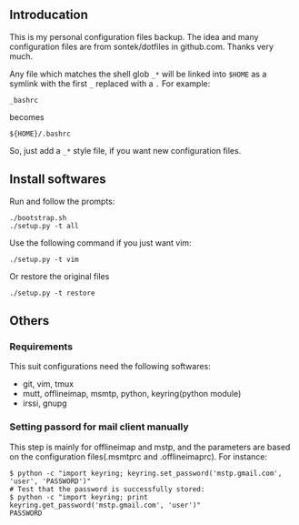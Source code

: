 ## Introducation

This is my personal configuration files backup. The idea and many
configuration files are from sontek/dotfiles in github.com. Thanks
very much.

Any file which matches the shell glob `_*` will be linked into `$HOME`
as a symlink with the first `_`  replaced with a `.`
For example:

    _bashrc

becomes

    ${HOME}/.bashrc

So, just add a `_*` style file, if you want new configuration files.

## Install softwares

Run and follow the prompts:

	./bootstrap.sh
	./setup.py -t all

Use the following command if you just want vim:

    ./setup.py -t vim

Or restore the original files

    ./setup.py -t restore

## Others

### Requirements

This suit configurations need the following softwares:

* git, vim, tmux
* mutt, offlineimap, msmtp, python, keyring(python module)
* irssi, gnupg

### Setting passord for mail client manually

This step is mainly for offlineimap and mstp, and the parameters are based on
the configuration files(.msmtprc and .offlineimaprc). For instance:

	$ python -c "import keyring; keyring.set_password('mstp.gmail.com', 'user', 'PASSWORD')"
	# Test that the password is successfully stored:
	$ python -c "import keyring; print keyring.get_password('mstp.gmail.com', 'user')"
	PASSWORD
